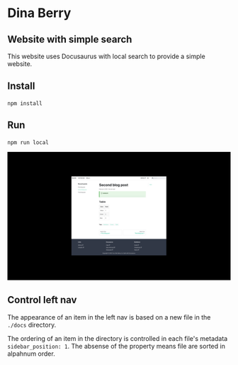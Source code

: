 # Dina Berry

## Website with simple search

This website uses Docusaurus with local search to provide a simple website. 

## Install

```
npm install
```

## Run

```
npm run local
```

![](./static/img/basic-site.png)

## Control left nav

The appearance of an item in the left nav is based on a new file in the `./docs` directory. 

The ordering of an item in the directory is controlled in each file's metadata `sidebar_position: 1`. The absense of the property means file are sorted in alpahnum order.